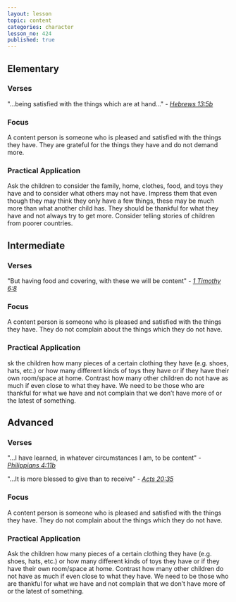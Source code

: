 ```yaml
---
layout: lesson
topic: content
categories: character
lesson_no: 424
published: true
---
```


## Elementary

### Verses 
"...being satisfied with the things which are at hand..." - _[Hebrews 13:5b](http://online.recoveryversion.org/bibleverses.asp?fvid=7102&lvid=7102)_

### Focus
A content person is someone who is pleased and satisfied with the things they have. They are grateful for the things they have and do not demand more.

### Practical Application
Ask the children to consider the family, home, clothes, food, and toys they have and to consider what others may not have. Impress them that even though they may think they only have a few things, these may be much more than what another child has. They should be thankful for what they have and not always try to get more. Consider telling stories of children from poorer countries.

## Intermediate

### Verses 
"But having food and covering, with these we will be content" - _[1 Timothy 6:8](http://online.recoveryversion.org/bibleverses.asp?fvid=6652&lvid=6652)_

### Focus
A content person is someone who is pleased and satisfied with the things they have. They do not complain about the things which they do not have.

### Practical Application
sk the children how many pieces of a certain clothing they have (e.g. shoes, hats, etc.) or how many different kinds of toys they have or if they have their own room/space at home. Contrast how many other children do not have as much if even close to what they have. We need to be those who are thankful for what we have and not complain that we don’t have more of or the latest of something.

## Advanced

### Verses 

"...I have learned, in whatever circumstances I am, to be content" - _[Philippians 4:11b](http://online.recoveryversion.org/bibleverses.asp?fvid=6309&lvid=6309)_

"...It is more blessed to give than to receive" - _[Acts 20:35](http://online.recoveryversion.org/bibleverses.asp?fvid=4517&lvid=4517)_

### Focus
A content person is someone who is pleased and satisfied with the things they have. They do not complain about the things which they do not have.

### Practical Application
Ask the children how many pieces of a certain clothing they have (e.g. shoes, hats, etc.) or how many different kinds of toys they have or if they have their own room/space at home. Contrast how many other children do not have as much if even close to what they have. We need to be those who are thankful for what we have and not complain that we don’t have more of or the latest of something.
